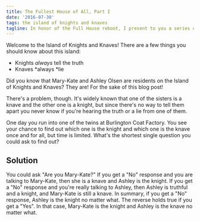 ```yaml
---
title: The Fullest House of All, Part I
date: '2016-07-30'
tags: the island of knights and knaves
tagline: In honor of the Full House reboot, I present to you a series of logic puzzles about the Olsen twins.
---
```



Welcome to the Island of Knights and Knaves! There are a few things you should know about this island:

* Knights *always* tell the truth
* Knaves *always *lie

Did you know that Mary-Kate and Ashley Olsen are residents on the Island of
Knights and Knaves? They are! For the sake of this blog post!

There's a problem, though. It's widely known that one of the sisters is a knave
and the other one is a knight, but since there's no way to tell them apart you
never know if you're hearing the truth or a lie from one of them. 

One day you run into one of the twins at Burlington Coat Factory. You see your
chance to find out which one is the knight and which one is the knave once and
for all, but time is limited. What's the shortest single question you could ask
to find out?

## Solution

You could ask "Are you Mary-Kate?" If you get a "No" response and you 
are talking to Mary-Kate, then she is a knave and Ashley is the knight. If you
get a "No" response and you're really talking to Ashley, then Ashley is truthful
and a knight, and Mary-Kate is still a knave. In summary, if you get a "No"
response, Ashley is the knight no matter what. The reverse holds true if you
get a "Yes". In that case, Mary-Kate is the knight and Ashley is the knave no
matter what.

